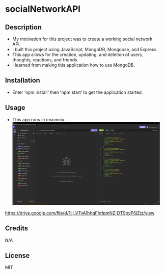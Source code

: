 # socialNetworkAPI

## Description
- My motivation for this project was to create a working social network API.
- I built this project using JavaScript, MongoDB, Mongoose, and Express.
- This app allows for the creation, updating, and deletion of users, thoughts, reactions, and friends.
- I learned from making this application how to use MongoDB.

## Installation
- Enter 'npm install' then 'npm start' to get the application started.

## Usage
- This app runs in insomnia.
![Screenshot](./assets/images/screenshot.png)

https://drive.google.com/file/d/1ljI_VTvA1hhqFhrIpmNZ-DT9pyP6jZtz/view

## Credits
N/A

## License
MIT


